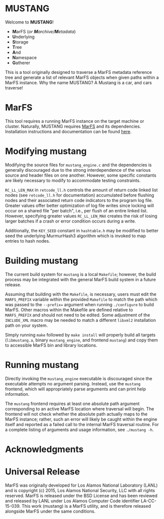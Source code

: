 # MUSTANG

Welcome to **MUSTANG**!
* **M**arFS (_or **M**archive/**M**etadata_)
* **U**nderlying
* **S**torage
* **T**ree
* **A**nd
* **N**amespace
* **G**atherer

This is a tool originally designed to traverse a MarFS metadata reference tree
and generate a list of relevant MarFS objects when given paths within a MarFS
instance. Why the name MUSTANG? A Mustang is a car, and cars traverse!

# MarFS

This tool requires a running MarFS instance on the target machine or cluster.
Naturally, MUSTANG requires [MarFS](https://github.com/mar-file-system) and its
dependencies. Installation instructions and documentation can be found
[here](http://mar-file-system.github.io/marfs/new_install.html).

# Modifying mustang

Modifying the source files for `mustang_engine.c` and the dependencies is
generally discouraged due to the strong interdependence of the various source
and header files on one another. However, some specific constants are likely
necessary to modify to accommodate testing constraints.

`RC_LL_LEN_MAX` in `retcode_ll.h` controls the amount of return code linked
list nodes (see `retcode_ll.h` for documentation) accumulated before flushing
nodes and their associated return code indicators to the program log file.
Greater values offer better optimization of log file writes since locking will
occur on a shared file "per batch", i.e., per flush of an entire linked list.
However, specifying greater values `RC_LL_LEN_MAX` creates the risk of losing
larger batches if a crash or error condition occurs during a write.

Additionally, the `KEY_SEED` constant in `hashtable.h` may be modified to
better seed the underlying MurmurHash3 algorithm which is invoked to map
entries to hash nodes.

# Building mustang

The current build system for `mustang` is a local `Makefile`; however, the
build process may be integrated with the general MarFS build system in a future
release.

Assuming that building with the `Makefile`, is necessary, users must edit the
`MARFS_PREFIX` variable within the provided `Makefile` to match the path which
was passed to the `--prefix=` argument when running `./configure` to build
MarFS. Other macros within the Makefile are defined relative to `MARFS_PREFIX`
and should not need to be edited. Some adjustment of the `INCLUDE_XML` macro
may be needed to match a different `libxml2` installation path on your system.

Simply running `make` followed by `make install` will properly build all
targets (`libmustang.a`, binary `mustang_engine`, and frontend `mustang`) and
copy them to accessible MarFS bin and library locations.

# Running mustang

Directly invoking the `mustang_engine` executable is discouraged since the
executable attempts no argument parsing. Instead, use the `mustang` frontend, 
which will appropriately parse arguments and can print help information.

The `mustang` frontend requires at least one absolute path argument
corresponding to an active MarFS location where traversal will begin. The
frontend will not check whether the absolute path actually maps to the MarFS
instance; rather, such an error will likely be caught within the engine itself
and reported as a failed call to the internal MarFS traversal routine. For a
complete listing of arguments and usage information, see `./mustang -h`.

# Acknowledgments

# Universal Release

MarFS was originally developed for Los Alamos National Laboratory (LANL) and is
copyright (c) 2015, Los Alamos National Security, LLC with all rights reserved.
MarFS is released under the BSD License and has been reviewed and released by
LANL under Los Alamos Computer Code identifier LA-CC-15-039. This work
(mustang) is a MarFS utility, and is therefore released alongside MarFS under
the same conditions.
